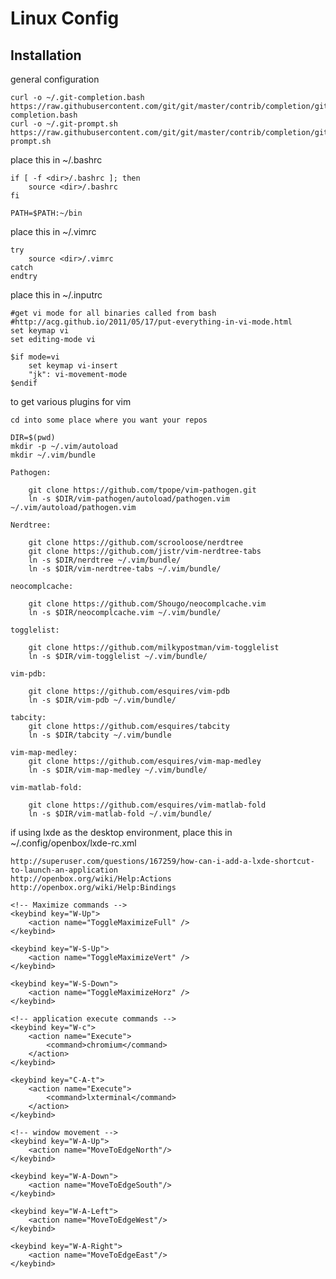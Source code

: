 Linux Config
===

Installation
---

general configuration

    curl -o ~/.git-completion.bash https://raw.githubusercontent.com/git/git/master/contrib/completion/git-completion.bash
    curl -o ~/.git-prompt.sh https://raw.githubusercontent.com/git/git/master/contrib/completion/git-prompt.sh

place this in ~/.bashrc

    if [ -f <dir>/.bashrc ]; then
        source <dir>/.bashrc
    fi

    PATH=$PATH:~/bin

place this in ~/.vimrc


    try
        source <dir>/.vimrc
    catch
    endtry

place this in ~/.inputrc

    #get vi mode for all binaries called from bash
    #http://acg.github.io/2011/05/17/put-everything-in-vi-mode.html
    set keymap vi
    set editing-mode vi

    $if mode=vi
        set keymap vi-insert
        "jk": vi-movement-mode
    $endif

to get various plugins for vim

    cd into some place where you want your repos

    DIR=$(pwd)
    mkdir -p ~/.vim/autoload
    mkdir ~/.vim/bundle

    Pathogen:

        git clone https://github.com/tpope/vim-pathogen.git
        ln -s $DIR/vim-pathogen/autoload/pathogen.vim ~/.vim/autoload/pathogen.vim

    Nerdtree:

        git clone https://github.com/scrooloose/nerdtree
        git clone https://github.com/jistr/vim-nerdtree-tabs
        ln -s $DIR/nerdtree ~/.vim/bundle/
        ln -s $DIR/vim-nerdtree-tabs ~/.vim/bundle/

    neocomplcache:

        git clone https://github.com/Shougo/neocomplcache.vim
        ln -s $DIR/neocomplcache.vim ~/.vim/bundle/

    togglelist:

        git clone https://github.com/milkypostman/vim-togglelist
        ln -s $DIR/vim-togglelist ~/.vim/bundle/

    vim-pdb:

        git clone https://github.com/esquires/vim-pdb
        ln -s $DIR/vim-pdb ~/.vim/bundle/

    tabcity:
        git clone https://github.com/esquires/tabcity
        ln -s $DIR/tabcity ~/.vim/bundle

    vim-map-medley:
        git clone https://github.com/esquires/vim-map-medley
        ln -s $DIR/vim-map-medley ~/.vim/bundle/

    vim-matlab-fold:

        git clone https://github.com/esquires/vim-matlab-fold
        ln -s $DIR/vim-matlab-fold ~/.vim/bundle/

if using lxde as the desktop environment, place this in
    ~/.config/openbox/lxde-rc.xml

    http://superuser.com/questions/167259/how-can-i-add-a-lxde-shortcut-to-launch-an-application
    http://openbox.org/wiki/Help:Actions
    http://openbox.org/wiki/Help:Bindings

    <!-- Maximize commands -->
    <keybind key="W-Up">
        <action name="ToggleMaximizeFull" />
    </keybind>

    <keybind key="W-S-Up">
        <action name="ToggleMaximizeVert" />
    </keybind>

    <keybind key="W-S-Down">
        <action name="ToggleMaximizeHorz" />
    </keybind>

    <!-- application execute commands -->
    <keybind key="W-c">
        <action name="Execute">
            <command>chromium</command>
        </action>
    </keybind>

    <keybind key="C-A-t">
        <action name="Execute">
            <command>lxterminal</command>
        </action>
    </keybind>

    <!-- window movement -->
    <keybind key="W-A-Up">
        <action name="MoveToEdgeNorth"/>
    </keybind>

    <keybind key="W-A-Down">
        <action name="MoveToEdgeSouth"/>
    </keybind>

    <keybind key="W-A-Left">
        <action name="MoveToEdgeWest"/>
    </keybind>

    <keybind key="W-A-Right">
        <action name="MoveToEdgeEast"/>
    </keybind>
